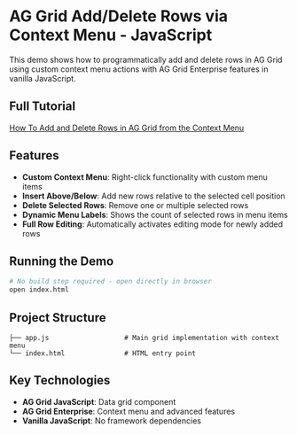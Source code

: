 # AG Grid Add/Delete Rows via Context Menu - JavaScript

This demo shows how to programmatically add and delete rows in AG Grid using custom context menu actions with AG Grid Enterprise features in vanilla JavaScript.

## Full Tutorial

[How To Add and Delete Rows in AG Grid from the Context Menu](https://blog.ag-grid.com/how-to-add-and-delete-rows-in-ag-grid-from-the-context-menu/)

## Features

- **Custom Context Menu**: Right-click functionality with custom menu items
- **Insert Above/Below**: Add new rows relative to the selected cell position
- **Delete Selected Rows**: Remove one or multiple selected rows
- **Dynamic Menu Labels**: Shows the count of selected rows in menu items
- **Full Row Editing**: Automatically activates editing mode for newly added rows

## Running the Demo

```bash
# No build step required - open directly in browser
open index.html
```

## Project Structure

```
├── app.js                   # Main grid implementation with context menu
└── index.html               # HTML entry point
```

## Key Technologies

- **AG Grid JavaScript**: Data grid component
- **AG Grid Enterprise**: Context menu and advanced features
- **Vanilla JavaScript**: No framework dependencies